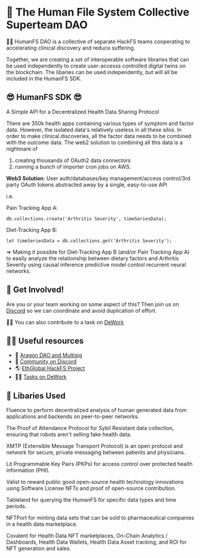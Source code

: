 # 👋 The Human File System Collective Superteam DAO 

🙋‍♀️ HumanFS DAO is a collective of separate HackFS teams cooperating to accelerating clinical discovery and reduce suffering. 

Together, we are creating a set of interoperable software libraries that can be used independently to create user-accesss controlled digital twins on the blockchain.
The libaries can be used independently, but will all be included in the HumanFS SDK. 

## :sunglasses: HumanFS SDK :sunglasses:
A Simple API for a Decentralized Health Data Sharing Protocol 

There are 350k health apps containing various types of symptom and factor data.  However, the isolated data's relatively useless in all these silos. In order to make clinical discoveries, all the factor data needs to be combined with the outcome data.  The web2 solution to combining all this data is a nightmare of
1. creating thousands of OAuth2 data connectors 
2. running a bunch of importer cron jobs on AWS.

**Web3 Solution**: User auth/databases/key management/access control/3rd party OAuth tokens abstracted away by a single, easy-to-use API

i.e. 

Pain Tracking App A:

 `db.collections.create('Arthritis Severity', timeSeriesData);`

Diet-Tracking App B:  

`let timeSeriesData = db.collections.get('Arthritis Severity');`

⇒ Making it possible for Diet-Tracking App B (and/or Pain Tracking App A) to easily analyze the relationship between dietary factors and Arthritis Severity using causal inference predictive model control recurrent neural networks.

## 🌈 Get Involved!

Are you or your team working on some aspect of this? 
Then join us on [Discord](https://discord.gg/TCrQDsRF) so we can coordinate and avoid duplication of effort.

👨‍🏫 You can also contribute to a task on [DeWork](https://app.dework.xyz/hackfs-dhealth-colle)

## 👩‍💻 Useful resources 

- 🤚 [Aragon DAO and Multisig](https://client.aragon.org/?#/humanfs/)
- 💬 [Community on Discord](https://discord.gg/TCrQDsRF)
- 🌎 [EthGlobal HackFS Project](https://ethglobal.com/showcase/human-file-system-mq03o)
- 👨‍🏫 [Tasks on DeWork](https://app.dework.xyz/hackfs-dhealth-colle)

## 🧙 Libaries Used

Fluence to perform decentralized analysis of human generated data from applications and backends on peer-to-peer networks. 

The Proof of Attendance Protocol for Sybil Resistant data collection, ensuring that robots aren't selling fake health data. 

XMTP (Extensible Message Transport Protocol) is an open protocol and network for secure, private messaging between patients and physicians.

Lit Programmable Key Pairs (PKPs) for access control over protected health information (PHI).

Valist to reward public good open-source health technology innovations using Software License NFTs and proof of open-source contribution.

Tableland for querying the HumanFS for specific data types and time periods.

NFTPort for minting data sets that can be sold to pharmaceutical companies in a health data marketplace.

Covalent for Health Data NFT marketplaces, On-Chain Analytics / Dashboards, Health Data Wallets, Health Data Asset tracking, and ROI for NFT generation and sales.

